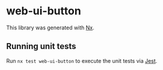 # web-ui-button

This library was generated with [Nx](https://nx.dev).

## Running unit tests

Run `nx test web-ui-button` to execute the unit tests via [Jest](https://jestjs.io).
